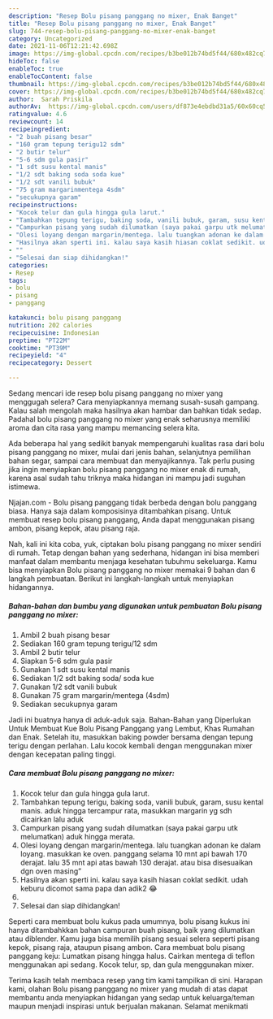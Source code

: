 ```yaml
---
description: "Resep Bolu pisang panggang no mixer, Enak Banget"
title: "Resep Bolu pisang panggang no mixer, Enak Banget"
slug: 744-resep-bolu-pisang-panggang-no-mixer-enak-banget
category: Uncategorized
date: 2021-11-06T12:21:42.698Z
image: https://img-global.cpcdn.com/recipes/b3be012b74bd5f44/680x482cq70/bolu-pisang-panggang-no-mixer-foto-resep-utama.jpg
hideToc: false
enableToc: true
enableTocContent: false
thumbnail: https://img-global.cpcdn.com/recipes/b3be012b74bd5f44/680x482cq70/bolu-pisang-panggang-no-mixer-foto-resep-utama.jpg
cover: https://img-global.cpcdn.com/recipes/b3be012b74bd5f44/680x482cq70/bolu-pisang-panggang-no-mixer-foto-resep-utama.jpg
author:  Sarah Priskila
authorAv:  https://img-global.cpcdn.com/users/df873e4ebdbd31a5/60x60cq50/avatar.jpg
ratingvalue: 4.6
reviewcount: 14
recipeingredient:
- "2 buah pisang besar"
- "160 gram tepung terigu12 sdm"
- "2 butir telur"
- "5-6 sdm gula pasir"
- "1 sdt susu kental manis"
- "1/2 sdt baking soda soda kue"
- "1/2 sdt vanili bubuk"
- "75 gram margarinmentega 4sdm"
- "secukupnya garam"
recipeinstructions:
- "Kocok telur dan gula hingga gula larut."
- "Tambahkan tepung terigu, baking soda, vanili bubuk, garam, susu kental manis. aduk hingga tercampur rata, masukkan margarin yg sdh dicairkan lalu aduk"
- "Campurkan pisang yang sudah dilumatkan (saya pakai garpu utk melumatkan) aduk hingga merata."
- "Olesi loyang dengan margarin/mentega. lalu tuangkan adonan ke dalam loyang. masukkan ke oven. panggang selama 10 mnt api bawah 170 derajat. lalu 35 mnt api atas bawah 130 derajat. atau bisa disesuaikan dgn oven masing”"
- "Hasilnya akan sperti ini. kalau saya kasih hiasan coklat sedikit. udah keburu dicomot sama papa dan adik2 😂"
- ""
- "Selesai dan siap dihidangkan!"
categories:
- Resep
tags:
- bolu
- pisang
- panggang

katakunci: bolu pisang panggang 
nutrition: 202 calories
recipecuisine: Indonesian
preptime: "PT22M"
cooktime: "PT39M"
recipeyield: "4"
recipecategory: Dessert

---
```



Sedang mencari ide resep bolu pisang panggang no mixer yang menggugah selera? Cara menyiapkannya memang susah-susah gampang. Kalau salah mengolah maka hasilnya akan hambar dan bahkan tidak sedap. Padahal bolu pisang panggang no mixer yang enak seharusnya memiliki aroma dan cita rasa yang mampu memancing selera kita.


Ada beberapa hal yang sedikit banyak mempengaruhi kualitas rasa dari bolu pisang panggang no mixer, mulai dari jenis bahan, selanjutnya pemilihan bahan segar, sampai cara membuat dan menyajikannya. Tak perlu pusing jika ingin menyiapkan bolu pisang panggang no mixer enak di rumah, karena asal sudah tahu triknya maka hidangan ini mampu jadi suguhan istimewa.

Njajan.com - Bolu pisang panggang tidak berbeda dengan bolu panggang biasa. Hanya saja dalam komposisinya ditambahkan pisang. Untuk membuat resep bolu pisang panggang, Anda dapat menggunakan pisang ambon, pisang kepok, atau pisang raja.


Nah, kali ini kita coba, yuk, ciptakan bolu pisang panggang no mixer sendiri di rumah. Tetap dengan bahan yang sederhana, hidangan ini bisa memberi manfaat dalam membantu menjaga kesehatan tubuhmu sekeluarga. Kamu bisa menyiapkan Bolu pisang panggang no mixer memakai 9 bahan dan 6 langkah pembuatan. Berikut ini langkah-langkah untuk menyiapkan hidangannya.

<!--inarticleads1-->

##### Bahan-bahan dan bumbu yang digunakan untuk pembuatan Bolu pisang panggang no mixer:

1. Ambil 2 buah pisang besar
1. Sediakan 160 gram tepung terigu/12 sdm
1. Ambil 2 butir telur
1. Siapkan 5-6 sdm gula pasir
1. Gunakan 1 sdt susu kental manis
1. Sediakan 1/2 sdt baking soda/ soda kue
1. Gunakan 1/2 sdt vanili bubuk
1. Gunakan 75 gram margarin/mentega (4sdm)
1. Sediakan secukupnya garam


Jadi ini buatnya hanya di aduk-aduk saja. Bahan-Bahan yang Diperlukan Untuk Membuat Kue Bolu Pisang Panggang yang Lembut, Khas Rumahan dan Enak. Setelah itu, masukkan baking powder bersama dengan tepung terigu dengan perlahan. Lalu kocok kembali dengan menggunakan mixer dengan kecepatan paling tinggi. 

<!--inarticleads2-->

##### Cara membuat Bolu pisang panggang no mixer:

1. Kocok telur dan gula hingga gula larut.
1. Tambahkan tepung terigu, baking soda, vanili bubuk, garam, susu kental manis. aduk hingga tercampur rata, masukkan margarin yg sdh dicairkan lalu aduk
1. Campurkan pisang yang sudah dilumatkan (saya pakai garpu utk melumatkan) aduk hingga merata.
1. Olesi loyang dengan margarin/mentega. lalu tuangkan adonan ke dalam loyang. masukkan ke oven. panggang selama 10 mnt api bawah 170 derajat. lalu 35 mnt api atas bawah 130 derajat. atau bisa disesuaikan dgn oven masing”
1. Hasilnya akan sperti ini. kalau saya kasih hiasan coklat sedikit. udah keburu dicomot sama papa dan adik2 😂
1. 
1. Selesai dan siap dihidangkan!

Seperti cara membuat bolu kukus pada umumnya, bolu pisang kukus ini hanya ditambahkkan bahan campuran buah pisang, baik yang dilumatkan atau diblender. Kamu juga bisa memilih pisang sesuai selera seperti pisang kepok, pisang raja, ataupun pisang ambon. Cara membuat bolu pisang panggang keju: Lumatkan pisang hingga halus. Cairkan mentega di teflon menggunakan api sedang. Kocok telur, sp, dan gula menggunakan mixer. 

Terima kasih telah membaca resep yang tim kami tampilkan di sini. Harapan kami, olahan Bolu pisang panggang no mixer yang mudah di atas dapat membantu anda menyiapkan hidangan yang sedap untuk keluarga/teman maupun menjadi inspirasi untuk berjualan makanan. Selamat menikmati
